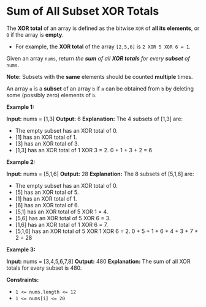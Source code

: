# Sum of All Subset XOR Totals

The **XOR total** of an array is defined as the bitwise `XOR` of **all its elements**, or `0` if the array is **empty**.

* For example, the **XOR total** of the array `[2,5,6]` is `2 XOR 5 XOR 6 = 1`.

Given an array `nums`, return _the **sum** of all **XOR totals** for every **subset** of_ `nums`.

**Note:** Subsets with the **same** elements should be counted **multiple** times.

An array `a` is a **subset** of an array `b` if `a` can be obtained from `b` by deleting some (possibly zero) elements of `b`.

**Example 1:**

**Input:** nums = \[1,3\]
**Output:** 6
**Explanation:** The 4 subsets of \[1,3\] are:

* The empty subset has an XOR total of 0.
* \[1\] has an XOR total of 1.
* \[3\] has an XOR total of 3.
* \[1,3\] has an XOR total of 1 XOR 3 = 2.
0 + 1 + 3 + 2 = 6

**Example 2:**

**Input:** nums = \[5,1,6\]
**Output:** 28
**Explanation:** The 8 subsets of \[5,1,6\] are:

* The empty subset has an XOR total of 0.
* \[5\] has an XOR total of 5.
* \[1\] has an XOR total of 1.
* \[6\] has an XOR total of 6.
* \[5,1\] has an XOR total of 5 XOR 1 = 4.
* \[5,6\] has an XOR total of 5 XOR 6 = 3.
* \[1,6\] has an XOR total of 1 XOR 6 = 7.
* \[5,1,6\] has an XOR total of 5 XOR 1 XOR 6 = 2.
0 + 5 + 1 + 6 + 4 + 3 + 7 + 2 = 28

**Example 3:**

**Input:** nums = \[3,4,5,6,7,8\]
**Output:** 480
**Explanation:** The sum of all XOR totals for every subset is 480.

**Constraints:**

* `1 <= nums.length <= 12`
* `1 <= nums[i] <= 20`

